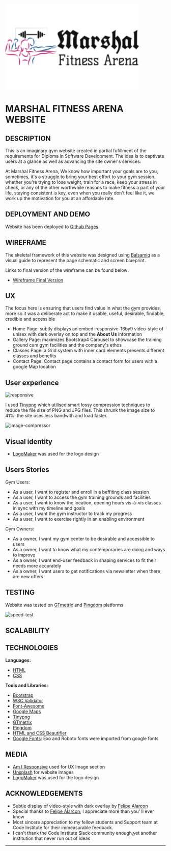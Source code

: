 <a href="https://seagather.github.io/Marshal-Fitness-Arena/assets/images/logo-color.png"><img src="assets/images/logo-color.png" alt="marshal-logo" width="420" height="270" style="margin: 0; background-size:cover;"></a>
# MARSHAL FITNESS ARENA WEBSITE
## DESCRIPTION
This is an imaginary gym website created in partial fufillment of the requirements for Diploma in Software Development.
The idea is to captivate users at a glance as well as advancing the site owner's services.

At Marshal Fitness Arena, We know how important your goals are to you, sometimes, it's a struggle to bring your best effort to your gym session. whether you're trying to lose weight, train for a race, keep your stress in check, or any of the other worthwhile
reasons to make fitness a part of your life, staying consistent is key, even when you really don't feel like it, we work up the motivation for you at an affordable rate.
## DEPLOYMENT AND DEMO
Website has been deployed to [Github Pages](https://seagather.github.io/Marshal-Fitness-Arena/)
## WIREFRAME
The skeletal framework of this website was designed using [Balsamiq](https://balsamiq.com) as a visual guide to represent the page schematic and screen blueprint.

Links to final version of the wireframe can be found below:
* [Wireframe Final Version](https://seagather.github.io/Marshal-Fitness-Arena/wireframes/marshal-fitness-wireframe.pdf)

## UX
The focus here is ensuring that users find value in what the gym provides, more so it was a deliberate act to make it usable, useful, desirable, findable, credible and accessible

* Home Page: subtly displays an embed-responsive-16by9 video-style of unisex with dark overlay on top and the **About Us** information
* Gallery Page: maximizes Bootstrap4 Carousel to showcase the training ground cum gym facilities and the company's ethos
* Classes Page: a Grid system with inner card elements presents different classes and benefits
* Contact Page: Contact page contains a contact form for users with a google Map location

## User experience

![responsive](https://seagather.github.io/Marshal-Fitness-Arena/assets/images/responsive.png)

I used [Tinypng](https://tinypng.com) which utilised smart lossy compression techniques to reduce the file size of PNG and JPG files. This shrunk the image size to 41%.
the site uses less bandwith and load faster.

![image-compressor](https://seagather.github.io/Marshal-Fitness-Arena/assets/images/image-compressor.png)

## Visual identity
* [LogoMaker](https://logomaker.com) was used for the logo design

## Users Stories

Gym Users:
* As a user, I want to register and enroll in a beffiting class session
* As a user, I want to access the gym training grounds and facilities
* As a user, I want to know the location, opening hours vis-à-vis classes in sync with my timeline and goals
* As a user, I want the gym instructor to track my progress
* As a user, I want to exercise rightly in an enabling environment

Gym Owners:
* As a owner, I want my gym center to be desirable and accessible to users
* As a owner, I want to know what my contemporaries are doing and ways to improve
* As a owner, I want end-user feedback in shaping services to fit their needs more accurately
* As a owner, I want users to get notifications via newsletter when there are new offers

## TESTING
Website was tested on [GTmetrix](https://gtmetrix.com) and [Pingdom](https://tools.pingdom.com) platforms

![speed-test](https://seagather.github.io/Marshal-Fitness-Arena/assets/images/speed-test.png)

## SCALABILITY

## TECHNOLOGIES
**Languages:**
* [HTML](https://www.w3schools.com/html/default.asp)
* [CSS](https://www.w3schools.com/css/default.asp) 

**Tools and Libraries:**
* [Bootstrap](https://getbootstrap.com/)
* [W3C Validator](https://validator.w3.org/)
* [Font-Awesome](https://fontawesome.com/)
* [Google Maps](https://developers.google.com/maps/documentation/)
* [Tinypng](https://tinypng.com)
* [GTmetrix](https://gtmetrix.com)
* [Pingdom](https://tools.pingdom.com)
* [HTML and CSS Beautifier](http://minifycode.com/html-beautifier/)
* [Google Fonts](https://fonts.google.com/): Exo and Roboto fonts were imported from google fonts

## MEDIA
* [Am I Responsive](http://ami.responsivedesign.is/) used for UX Image section
* [Unsplash](https://unsplash.com/) for website images
* [LogoMaker](https://logomaker.com) was used for the logo design

## ACKNOWLEDGEMENTS
* Subtle display of video-style with dark overlay by [Felipe Alarcon](https://github.com/felipe-alarcon)
* Special thanks to [Felipe Alarcon](https://github.com/felipe-alarcon), I appreciate more than you' ll ever know
* Most sincere appreciation to my fellow students and Support team at Code Institute for their immeasurable feedback.
* I can't thank the Code Institute Slack community enough,yet another institution that never run out of ideas
--------


